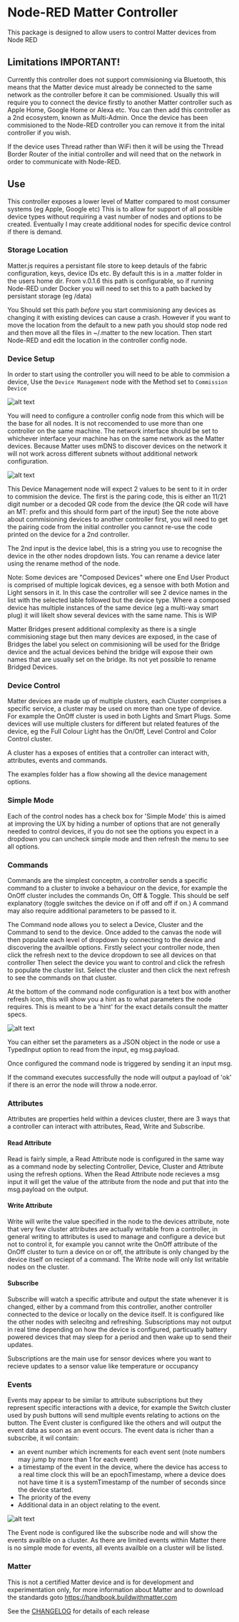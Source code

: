 # Node-RED Matter Controller

This package is designed to allow users to control Matter devices from Node RED


## Limitations IMPORTANT!
Currently this controller does not support commisioning via Bluetooth, this means that the Matter device must already be connected to the same network as the controller before it can be commisioned. Usually this will require you to connect the device firstly to another Matter controller such as Apple Home, Google Home or Alexa etc.
You can then add this controller as a 2nd ecosystem, known as Multi-Admin.
Once the device has been commisioned to the Node-RED controller you can remove it from the inital controller if you wish.

If the device uses Thread rather than WiFi then it will be using the Thread Border Router of the initial controller and will need that on the network in order to communicate with Node-RED.

## Use

This controller exposes a lower level of Matter compared to most consumer systems (eg Apple, Google etc) This is to allow for support of all possible device types without requiring a vast number of nodes and options to be created. Eventually I may create additional nodes for specific device control if there is demand.

### Storage Location

Matter.js requires a persistant file store to keep detauls of the fabric configuration, keys, device IDs etc. By default this is in a .matter folder in the users home dir.
From v.0.1.6 this path is configurable, so if running Node-RED under Docker you will need to set this to a path backed by persistant storage (eg /data)

You Should set this path _before_ you start commisioning any devices as changing it with existing devices can cause a crash. However if you want to move the location from the default to a new path you should stop node red and then move all the files in ~/.matter to the new location. Then start Node-RED and edit the location in the controller config node.


### Device Setup
In order to start using the controller you will need to be able to commision a device,
Use the `Device Management` node with the Method set to `Commission Device`

![alt text](images/image-1.png)

You will need to configure a controller config  node from this which will be the base for all nodes.
It is not reccomended to use more than one controller on the same machine.
The network interface should be set to whichever interface your machine has on the same network as the Matter devices. Because Matter uses mDNS to discover devices on the network it will not work across different subnets without additional network configuration.

![alt text](images/image.png)

This Device Management node will expect 2 values to be sent to it in order to commision the device.
The first is the paring code, this is either an 11/21 digit number or a decoded QR code from the device (the QR code will have an MT: prefix and this should form part of the input)
See the note above about commisioning devices to another controller first, you will need to get the pairing code from the initial controller you cannot re-use the code printed on the device for a 2nd controller.

The 2nd input is the device label, this is a string you use to recognise the device in the other nodes dropdown lists.
You can rename a device later using the rename method of the node.

Note:
Some devices are "Composed Devices" where one End User Product is comprised of multiple logicak devices, eg a sensoe with both Motion and Light sensors in it. In this case the controller will see 2 device names in the list with the selected lable followed but the device type.
Where a composed device has multiple instances of the same device (eg a multi-way smart plug) it will likelt show several devices with the same name. This is WIP

Matter Bridges present additional complexity as there is a single commisioning stage but then many devices are exposed, in the case of Bridges the label you select on commisioning will be used for the Bridge device and the actual devices behind the bridge will expose their own names that are usually set on the bridge.
Its not yet possible to rename Bridged Devices.


### Device Control

Matter devices are made up of multiple clusters, each Cluster comprises a specific service, a cluster may be used on more than one type of device. For example the OnOff cluster is used in both Lights and Smart Plugs.
Some devices will use multiple clusters for different but related features of the device, eg the Full Colour Light has the On/Off, Level Control and Color Control cluster.

A cluster has a exposes of entities that a controller can interact with, attributes, events and commands.

The examples folder has a flow showing all the device management options.

### Simple Mode
Each of the control nodes has a check box for 'Simple Mode' this is aimed at improving the UX by hiding a number of options that are not generally needed to control devices, if you do not see the options you expect in a dropdown you can uncheck simple mode and then refresh the menu to see all options.


### Commands
Commands are the simplest conceptm, a controller sends a specific command to a cluster to invoke a behaviour on the device, for example the OnOff cluster includes the commands On, Off & Toggle. This should be self explanatory (toggle switches the device on if off and off if on.) A command may also require additional parameters to be passed to it.

The Command node allows you to select a Device, Cluster and the Command to send to the device. Once added to the canvas the node will then populate each level of dropdown by connecting to the device and discovering the availble options.
Firstly select your controller node, then click the refresh next to the device dropdown to see all devices on that controller
Then select the device you want to control and click the refresh to populate the cluster list.
Select the cluster and then click the next refresh to see the commands on that cluster.

At the bottom of the command node configuration is a text box with another refresh icon, this will show you a hint as to what parameters the node requires. This is meant to be a 'hint' for the exact details consult the matter specs.

![alt text](images/image-2.png)

You can either set the parameters as a JSON object in the node or use a TypedInput option to read from the input, eg msg.payload.

Once configured the command node is triggered by sending it an input msg.

If the command executes successfully the node will output a payload of 'ok' if there is an error the node will throw a node.error.


### Attributes 
Attributes are properties held within a devices cluster, there are 3 ways that a controller can interact with attributes, Read, Write and Subscribe.
#### Read Attribute
Read is fairly simple, a Read Attribute node is configured in the same way as a command node by selecting Controller, Device, Cluster and Attribute using the refresh options.
When the Read Attribute node recieves a msg input it will get the value of the attribute from the node and put that into the msg.payload on the output.

#### Write Attribute

Write will write the value specified in the node to the devices attribute, note that very few cluster attributes are actually writable from a controller, in general writing to attributes is used to manage and configure a device but not to control it, for example you cannot write the OnOff attribute of the OnOff cluster to turn a device on or off, the attribute is only changed by the device itself on reciept of a command.
The Write node will only list writable nodes on the cluster.

#### Subscribe
Subscribe will watch a specific attribute and output the state whenever it is changed, either by a command from this controller, another controller connected to the device or locally on the device itself.
It is configured like the other nodes with selecitng and refreshing.
Subscriptions may not output in real time depending on how the device is configured, particuatly battery powered devices that may sleep for a period and then wake up to send their updates.

Subscriptions are the main use for sensor devices where you want to recieve updates to a sensor value like temperature or occupancy

### Events

Events may appear to be similar to attribute subscriptions but they represent specific interactions with a device, for example the Switch cluster used by push buttons will send multiple events relating to actions on the button. 
The Event cluster is configured like the others and will output the event data as soon as an event occurs.
The event data is richer than a subscribe, it wil contain:
-  an event number which increments for each event sent (note numbers may jump by more than 1 for each event)
- a timestamp of the event in the device, where the device has access to a real time clock this will be an epochTimestamp, where a device does not have time it is a systemTimestamp of the number of seconds since the device started.
- The priority of the eveny
- Additional data in an object relating to the event.

![alt text](images/image-3.png)

The Event node is configured like the subscribe node and will show the events availble on a cluster.
As there are limited events within Matter there is no simple mode for events, all events availble on a cluster will be listed.


### Matter
This is not a certified Matter device and is for development and experimentation only, for more information about Matter and to download the standards goto https://handbook.buildwithmatter.com


See the [CHANGELOG](https://github.com/sammachin/node-red-matter-controller/blob/main/CHANGELOG.md) for details of each release
